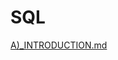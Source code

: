 # SQL

[A)_INTRODUCTION.md](https://github.com/rohitkrbhardwaj09/SQL/blob/main/A\)_INTRODUCTION.md)

